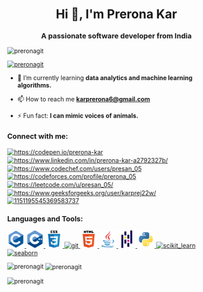 <h1 align="center">Hi 👋, I'm Prerona Kar</h1>
<h3 align="center">A passionate software developer from India</h3>

<p align="left"> <img src="https://komarev.com/ghpvc/?username=preronagit&label=Profile%20views&color=0e75b6&style=flat" alt="preronagit" /> </p>

<p align="left"> <a href="https://github.com/ryo-ma/github-profile-trophy"><img src="https://github-profile-trophy.vercel.app/?username=preronagit" alt="preronagit" /></a> </p>

- 🌱 I’m currently learning **data analytics and machine learning algorithms.**

- 📫 How to reach me **karprerona6@gmail.com**

- ⚡ Fun fact: **I can mimic voices of animals.**

<h3 align="left">Connect with me:</h3>
<p align="left">
<a href="https://codepen.io/https://codepen.io/prerona-kar" target="blank"><img align="center" src="https://raw.githubusercontent.com/rahuldkjain/github-profile-readme-generator/master/src/images/icons/Social/codepen.svg" alt="https://codepen.io/prerona-kar" height="30" width="40" /></a>
<a href="https://linkedin.com/in/https://www.linkedin.com/in/prerona-kar-a2792327b/" target="blank"><img align="center" src="https://raw.githubusercontent.com/rahuldkjain/github-profile-readme-generator/master/src/images/icons/Social/linked-in-alt.svg" alt="https://www.linkedin.com/in/prerona-kar-a2792327b/" height="30" width="40" /></a>
<a href="https://www.codechef.com/users/https://www.codechef.com/users/presan_05" target="blank"><img align="center" src="https://cdn.jsdelivr.net/npm/simple-icons@3.1.0/icons/codechef.svg" alt="https://www.codechef.com/users/presan_05" height="30" width="40" /></a>
<a href="https://codeforces.com/profile/https://codeforces.com/profile/prerona_05" target="blank"><img align="center" src="https://raw.githubusercontent.com/rahuldkjain/github-profile-readme-generator/master/src/images/icons/Social/codeforces.svg" alt="https://codeforces.com/profile/prerona_05" height="30" width="40" /></a>
<a href="https://www.leetcode.com/https://leetcode.com/u/presan_05/" target="blank"><img align="center" src="https://raw.githubusercontent.com/rahuldkjain/github-profile-readme-generator/master/src/images/icons/Social/leet-code.svg" alt="https://leetcode.com/u/presan_05/" height="30" width="40" /></a>
<a href="https://auth.geeksforgeeks.org/user/https://www.geeksforgeeks.org/user/karprej22w/" target="blank"><img align="center" src="https://raw.githubusercontent.com/rahuldkjain/github-profile-readme-generator/master/src/images/icons/Social/geeks-for-geeks.svg" alt="https://www.geeksforgeeks.org/user/karprej22w/" height="30" width="40" /></a>
<a href="https://discord.gg/1151195545369583737" target="blank"><img align="center" src="https://raw.githubusercontent.com/rahuldkjain/github-profile-readme-generator/master/src/images/icons/Social/discord.svg" alt="1151195545369583737" height="30" width="40" /></a>
</p>

<h3 align="left">Languages and Tools:</h3>
<p align="left"> <a href="https://www.cprogramming.com/" target="_blank" rel="noreferrer"> <img src="https://raw.githubusercontent.com/devicons/devicon/master/icons/c/c-original.svg" alt="c" width="40" height="40"/> </a> <a href="https://www.w3schools.com/cpp/" target="_blank" rel="noreferrer"> <img src="https://raw.githubusercontent.com/devicons/devicon/master/icons/cplusplus/cplusplus-original.svg" alt="cplusplus" width="40" height="40"/> </a> <a href="https://www.w3schools.com/css/" target="_blank" rel="noreferrer"> <img src="https://raw.githubusercontent.com/devicons/devicon/master/icons/css3/css3-original-wordmark.svg" alt="css3" width="40" height="40"/> </a> <a href="https://git-scm.com/" target="_blank" rel="noreferrer"> <img src="https://www.vectorlogo.zone/logos/git-scm/git-scm-icon.svg" alt="git" width="40" height="40"/> </a> <a href="https://www.w3.org/html/" target="_blank" rel="noreferrer"> <img src="https://raw.githubusercontent.com/devicons/devicon/master/icons/html5/html5-original-wordmark.svg" alt="html5" width="40" height="40"/> </a> <a href="https://www.java.com" target="_blank" rel="noreferrer"> <img src="https://raw.githubusercontent.com/devicons/devicon/master/icons/java/java-original.svg" alt="java" width="40" height="40"/> </a> <a href="https://pandas.pydata.org/" target="_blank" rel="noreferrer"> <img src="https://raw.githubusercontent.com/devicons/devicon/2ae2a900d2f041da66e950e4d48052658d850630/icons/pandas/pandas-original.svg" alt="pandas" width="40" height="40"/> </a> <a href="https://www.python.org" target="_blank" rel="noreferrer"> <img src="https://raw.githubusercontent.com/devicons/devicon/master/icons/python/python-original.svg" alt="python" width="40" height="40"/> </a> <a href="https://scikit-learn.org/" target="_blank" rel="noreferrer"> <img src="https://upload.wikimedia.org/wikipedia/commons/0/05/Scikit_learn_logo_small.svg" alt="scikit_learn" width="40" height="40"/> </a> <a href="https://seaborn.pydata.org/" target="_blank" rel="noreferrer"> <img src="https://seaborn.pydata.org/_images/logo-mark-lightbg.svg" alt="seaborn" width="40" height="40"/> </a> </p>

<p><img align="left" src="https://github-readme-stats.vercel.app/api/top-langs?username=preronagit&show_icons=true&locale=en&layout=compact" alt="preronagit" /></p>

<p>&nbsp;<img align="center" src="https://github-readme-stats.vercel.app/api?username=preronagit&show_icons=true&locale=en" alt="preronagit" /></p>

<p><img align="center" src="https://github-readme-streak-stats.herokuapp.com/?user=preronagit&" alt="preronagit" /></p>
